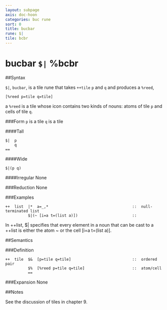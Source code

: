 ```yaml
---
layout: subpage
axis: doc-hoon
categories: buc rune
sort: 0
title: bucbar
rune: $|
tile: bcbr
---
```


<h1 id="bcbr">bucbar <code>$|</code> %bcbr</h1>

##Syntax

`$|`, `bucbar`, is a tile rune that takes `++tile` `p` and `q` and produces a `%reed`,  

    [%reed p=tile q=tile]

a `%reed` is a tile whose icon contains two kinds of nouns: atoms of tile `p` and cells of tile `q`.

###Form
`p` is a tile
`q` is a tile

####Tall

    $|  p
        q
    ==

####Wide

    $|(p q)

####Irregular
None

###Reduction
None

###Examples

    ++  list  |*  a=_,*                                     ::  null-terminated list
              $|(~ [i=a t=(list a)])                        ::

In ++list, $| specifies that every element in a noun that can be cast to a ++list is either the atom ~ or the cell [i=a t=(list a)]. 

##Semantics

###Definition

    ++  tile  $&  [p=tile q=tile]                           ::  ordered pair
              $%  [%reed p=tile q=tile]                     ::  atom/cell
              ==

###Expansion
None

##Notes

See the discussion of tiles in chapter 9.
